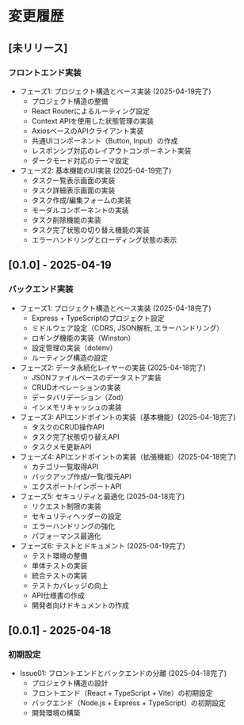 # 変更履歴

## [未リリース]

### フロントエンド実装
- フェーズ1: プロジェクト構造とベース実装 (2025-04-19完了)
  - プロジェクト構造の整備
  - React Routerによるルーティング設定
  - Context APIを使用した状態管理の実装
  - AxiosベースのAPIクライアント実装
  - 共通UIコンポーネント（Button, Input）の作成
  - レスポンシブ対応のレイアウトコンポーネント実装
  - ダークモード対応のテーマ設定
- フェーズ2: 基本機能のUI実装 (2025-04-19完了)
  - タスク一覧表示画面の実装
  - タスク詳細表示画面の実装
  - タスク作成/編集フォームの実装
  - モーダルコンポーネントの実装
  - タスク削除機能の実装
  - タスク完了状態の切り替え機能の実装
  - エラーハンドリングとローディング状態の表示

## [0.1.0] - 2025-04-19

### バックエンド実装
- フェーズ1: プロジェクト構造とベース実装 (2025-04-18完了)
  - Express + TypeScriptのプロジェクト設定
  - ミドルウェア設定（CORS, JSON解析, エラーハンドリング）
  - ロギング機能の実装（Winston）
  - 設定管理の実装（dotenv）
  - ルーティング構造の設定
- フェーズ2: データ永続化レイヤーの実装 (2025-04-18完了)
  - JSONファイルベースのデータストア実装
  - CRUDオペレーションの実装
  - データバリデーション（Zod）
  - インメモリキャッシュの実装
- フェーズ3: APIエンドポイントの実装（基本機能）(2025-04-18完了)
  - タスクのCRUD操作API
  - タスク完了状態切り替えAPI
  - タスクメモ更新API
- フェーズ4: APIエンドポイントの実装（拡張機能）(2025-04-18完了)
  - カテゴリ一覧取得API
  - バックアップ作成/一覧/復元API
  - エクスポート/インポートAPI
- フェーズ5: セキュリティと最適化 (2025-04-18完了)
  - リクエスト制限の実装
  - セキュリティヘッダーの設定
  - エラーハンドリングの強化
  - パフォーマンス最適化
- フェーズ6: テストとドキュメント (2025-04-19完了)
  - テスト環境の整備
  - 単体テストの実装
  - 統合テストの実装
  - テストカバレッジの向上
  - API仕様書の作成
  - 開発者向けドキュメントの作成

## [0.0.1] - 2025-04-18

### 初期設定
- Issue01: フロントエンドとバックエンドの分離 (2025-04-18完了)
  - プロジェクト構造の設計
  - フロントエンド（React + TypeScript + Vite）の初期設定
  - バックエンド（Node.js + Express + TypeScript）の初期設定
  - 開発環境の構築
